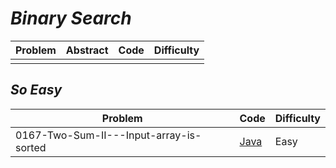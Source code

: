 # *Binary Search*

|Problem|Abstract|Code|Difficulty|
| --- | --- | --- | --- |
|||[](./LeetCode/Java/-_-/src)||

## *So Easy*
|Problem|Code|Difficulty|
| --- | --- | --- |
|0167-Two-Sum-II---Input-array-is-sorted|[Java](./LeetCode/Java/0167-Two-Sum-II---Input-array-is-sorted/src)|Easy|